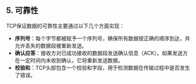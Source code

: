 ## **5. 可靠性**

TCP保证数据的可靠性主要通过以下几个方面实现：

- **序列号**：每个字节都被赋予一个序列号，确保所有数据按正确的顺序到达，并允许丢失的数据段被重新发送。
- **确认应答**：接收方对已成功接收的数据段发送确认信息（ACK）。如果发送方在一定时间内未收到确认，它将重新发送数据。
- **校验和**：TCP头部包含一个校验和字段，用于检测数据在传输过程中是否发生了错误。